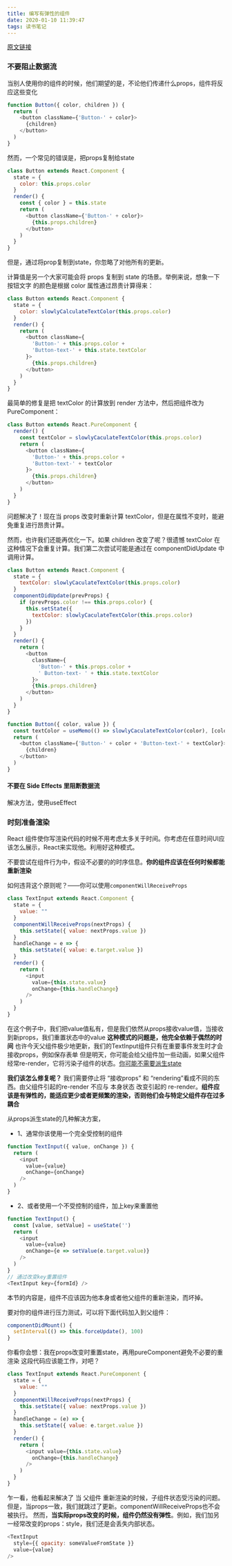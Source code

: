 ```yaml
---
title: 编写有弹性的组件
date: 2020-01-10 11:39:47
tags: 读书笔记
---
```


[原文链接](https://overreacted.io/zh-hans/writing-resilient-components/)

<!-- more -->

### 不要阻止数据流
当别人使用你的组件的时候，他们期望的是，不论他们传递什么props，组件将反应这些变化
```js
function Button({ color, children }) {
  return (
    <button className={'Button-' + color}>
      {children}
    </button>
  )
}
```
然而，一个常见的错误是，把props复制给state
```js
class Button extends React.Component {
  state = {
    color: this.props.color
  }
  render() {
    const { color } = this.state
    return (
      <button className={'Button-' + color}>
        {this.props.children}
      </button>
    )
  }
}
```
但是，通过将prop复制到state，你忽略了对他所有的更新。


计算值是另一个大家可能会将 props 复制到 state 的场景。举例来说，想象一下 按钮文字 的颜色是根据 color 属性通过昂贵计算得来：

```js
class Button extends React.Component {
  state = {
    color: slowlyCalculateTextColor(this.props.color)
  }
  render() {
    return (
      <button className={
        'Button-' + this.props.color +
        'Button-text-' + this.state.textColor
      }>
        {this.props.children}
      </button>
    )
  }
}
```

最简单的修复是把 textColor 的计算放到 render 方法中，然后把组件改为 PureComponent：
```js
class Button extends React.PureComponent {
  render() {
    const textColor = slowlyCaculateTextColor(this.props.color)
    return (
      <button className={
        'Button-' + this.props.color +
        'Button-text-' + textColor
      }>
        {this.props.children}
      </button>
    )
  }
}
```
问题解决了！现在当 props 改变时重新计算 textColor，但是在属性不变时，能避免重复进行昂贵计算。

然而，也许我们还能再优化一下。如果 children 改变了呢？很遗憾 textColor 在这种情况下会重复计算。我们第二次尝试可能是通过在 componentDidUpdate 中调用计算。
```js
class Button extends React.Component {
  state = {
    textColor: slowlyCaculateTextColor(this.props.color)
  }
  componentDidUpdate(prevProps) {
    if (prevProps.color !== this.props.color) {
      this.setState({
        textColor: slowlyCaculateTextColor(this.props.color)
      })
    }
  }
  render() {
    return (
      <button
        className={
          'Button-' + this.props.color +
          ' Button-text- ' + this.state.textColor
        }>
        {this.props.children}
      </button>
    )
  }
}
```
```js
function Button({ color, value }) {
  const textColor = useMemo(() => slowlyCaculateTextColor(color), [color])
  return (
    <button className={'Button-' + color + 'Button-text-' + textColor}>
      {children}
    </button>
  )
}
```
#### 不要在 Side Effects 里阻断数据流
解决方法，使用useEffect

### 时刻准备渲染
React 组件使你写渲染代码的时候不用考虑太多关于时间。你考虑在任意时间UI应该怎么展示，React来实现他。利用好这种模式。


不要尝试在组件行为中，假设不必要的的时序信息。**你的组件应该在任何时候都能重新渲染**

如何违背这个原则呢？——你可以使用`componentWillReceiveProps`
```js
class TextInput extends React.Component {
  state = {
    value: ""
  }
  componentWillReceiveProps(nextProps) {
    this.setState({ value: nextProps.value })
  }
  handleChange = e => {
    this.setState({ value: e.target.value })
  }
  render() {
    return (
      <input
        value={this.state.value}
        onChange={this.handleChange}
      />
    )
  }
}
```
在这个例子中，我们把value值私有，但是我们依然从props接收value值，当接收到新props，我们重置状态中的value
**这种模式的问题是，他完全依赖于偶然的时间**
也许今天父组件极少地更新，我们的TextInput组件只有在重要事件发生时才会接收props，例如保存表单
但是明天，你可能会给父组件加一些动画，如果父组件经常re-render，它将污染子组件的状态。[你可能不需要派生state](https://reactjs.org/blog/2018/06/07/you-probably-dont-need-derived-state.html)

**我们该怎么修复呢？**
我们需要停止将 “接收props” 和 “rendering”看成不同的东西。由父组件引起的re-render 不应与 本身状态 改变引起的 re-render。**组件应该是有弹性的，能适应更少或者更频繁的渲染，否则他们会与特定父组件存在过多耦合**


从props派生state的几种解决方案，

- 1、通常你该使用一个完全受控制的组件

```js
function TextInput({ value, onChange }) {
  return (
    <input
      value={value}
      onChange={onChange}
    />
  )
}
```

- 2、或者使用一个不受控制的组件，加上key来重置他

```js
function TextInput() {
  const [value, setValue] = useState('')
  return (
    <input
      value={value}
      onChange={e => setValue(e.target.value)}
    />
  )
}
// 通过改变key重置组件
<TextInput key={formId} />
```

本节的内容是，组件不应该因为他本身或者他父组件的重新渲染，而坏掉。

要对你的组件进行压力测试，可以将下面代码加入到父组件：
```js
componentDidMount() {
  setInterval(() => this.forceUpdate(), 100)
}
```

你看你会想：我在props改变时重置state，再用pureComponent避免不必要的重渲染
这段代码应该能工作，对吧？
```js
class TextInput extends React.PureComponent {
  state = {
    value: ""
  }
  componentWillReceiveProps(nextProps) {
    this.setState({ value: nextProps.value })
  }
  handleChange = (e) => {
    this.setState({ value: e.target.value })
  }
  render() {
    return (
      <input value={this.state.value}
        onChange={this.handleChange}
      />
    )
  }
}
```

乍一看，他看起来解决了 当 父组件 重新渲染的时候，子组件状态受污染的问题。但是，当props一致，我们就跳过了更新。componentWillReceiveProps也不会被执行。
然而，**当实际props改变的时候，组件仍然没有弹性**。例如，我们加另一经常改变的props：style，我们还是会丢失内部状态。

```js
<TextInput
  style={{ opacity: someValueFromState }}
  value={value}
/>
```